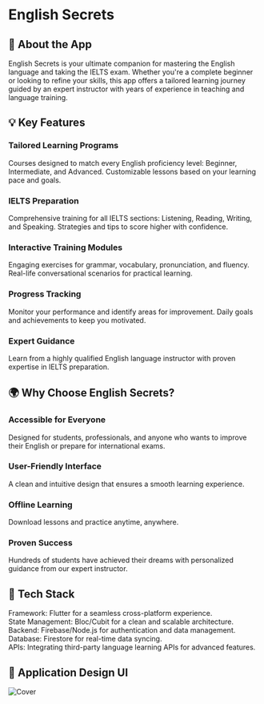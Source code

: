 # English Secrets

## 📖 About the App
English Secrets is your ultimate companion for mastering the English language and taking the IELTS exam. Whether you're a complete beginner or looking to refine your skills, this app offers a tailored learning journey guided by an expert instructor with years of experience in teaching and language training.


## 💡 Key Features

### Tailored Learning Programs
Courses designed to match every English proficiency level: Beginner, Intermediate, and Advanced.
Customizable lessons based on your learning pace and goals.

### IELTS Preparation
Comprehensive training for all IELTS sections: Listening, Reading, Writing, and Speaking.
Strategies and tips to score higher with confidence.

### Interactive Training Modules
Engaging exercises for grammar, vocabulary, pronunciation, and fluency.
Real-life conversational scenarios for practical learning.

### Progress Tracking
Monitor your performance and identify areas for improvement.
Daily goals and achievements to keep you motivated.

### Expert Guidance
Learn from a highly qualified English language instructor with proven expertise in IELTS preparation.


## 🌍 Why Choose English Secrets?

### Accessible for Everyone
Designed for students, professionals, and anyone who wants to improve their English or prepare for international exams.

### User-Friendly Interface
A clean and intuitive design that ensures a smooth learning experience.

### Offline Learning
Download lessons and practice anytime, anywhere.

### Proven Success
Hundreds of students have achieved their dreams with personalized guidance from our expert instructor.


## 🔧 Tech Stack

Framework: Flutter for a seamless cross-platform experience.<br/>
State Management: Bloc/Cubit for a clean and scalable architecture.<br/>
Backend: Firebase/Node.js for authentication and data management.<br/>
Database: Firestore for real-time data syncing.<br/>
APIs: Integrating third-party language learning APIs for advanced features.<br/>

## 🎨 Application Design UI
![Cover](https://github.com/user-attachments/assets/9e252ee8-f848-4cf2-bb8a-16aed04b66a1)
